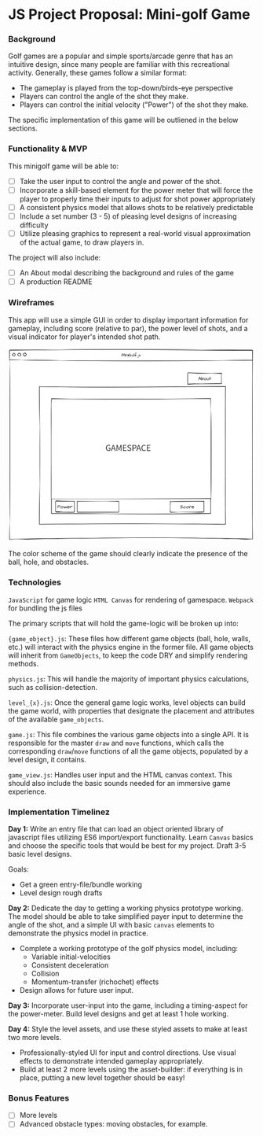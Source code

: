 # JS Project Proposal: Mini-golf Game

### Background

Golf games are a popular and simple sports/arcade genre that has an intuitive design, since many people are familiar with this recreational activity. Generally, these games follow a similar format:
* The gameplay is played from the top-down/birds-eye perspective
* Players can control the angle of the shot they make.
* Players can control the initial velocity ("Power") of the shot they make.

The specific implementation of this game will be outliened in the below sections.

### Functionality & MVP
This minigolf game will be able to:
- [ ] Take the user input to control the angle and power of the shot.
- [ ] Incorporate a skill-based element for the power meter that will force the player to properly time their inputs to adjust for shot power appropriately
- [ ] A consistent physics model that allows shots to be relatively predictable
- [ ] Include a set number (3 - 5) of pleasing level designs of increasing difficulty
- [ ] Utilize pleasing graphics to represent a real-world visual approximation of the actual game, to draw players in.

The project will also include:
- [ ] An About modal describing the background and rules of the game
- [ ] A production README

### Wireframes

This app will use a simple GUI in order to display important information for gameplay, including score (relative to par), the power level of shots, and a visual indicator for player's intended shot path.

![Wireframe](https://raw.githubusercontent.com/etgrieco/minigolf-js/master/docs/images/wireframe.png)

The color scheme of the game should clearly indicate the presence of the ball, hole, and obstacles.

### Technologies
`JavaScript` for game logic
`HTML Canvas` for rendering of gamespace.
`Webpack` for bundling the js files

The primary scripts that will hold the game-logic will be broken up into: 

`{game_object}.js`: These files how different game objects (ball, hole, walls, etc.) will interact with the physics engine in the former file. All game objects will inherit from `GameObjects`, to keep the code DRY and simplify rendering methods.

`physics.js`: This will handle the majority of important physics calculations, such as collision-detection.

`level_{x}.js`: Once the general game logic works, level objects can build the game world, with properties that designate the placement and attributes of the available `game_objects`.

`game.js`: This file combines the various game objects into a single API. It is responsible for the master `draw` and `move` functions, which calls the corresponding `draw`/`move` functions of all the game objects, populated by a level design, it contains.

`game_view.js`: Handles user input and the HTML canvas context. This should also include the basic sounds needed for an immersive game experience.

### Implementation Timelinez

**Day 1:** Write an entry file that can load an object oriented library of javascript files utilizing ES6 import/export functionality. Learn `Canvas` basics and choose the specific tools that would be best for my project. Draft 3-5 basic level designs.

Goals:
* Get a green entry-file/bundle working
* Level design rough drafts

**Day 2:** Dedicate the day to getting a working physics prototype working. The model should be able to take simplified payer input to determine the angle of the shot, and a simple UI with basic `canvas` elements to demonstrate the physics model in practice.
* Complete a working prototype of the golf physics model, including:
  * Variable initial-velocities
  * Consistent deceleration
  * Collision
  * Momentum-transfer (richochet) effects
* Design allows for future user input.
  
**Day 3:** Incorporate user-input into the game, including a timing-aspect for the power-meter. Build level designs and get at least 1 hole working.

**Day 4:** Style the level assets, and use these styled assets to make at least two more levels.
* Professionally-styled UI for input and control directions. Use visual effects to demonstrate intended gameplay appropriately.
* Build at least 2 more levels using the asset-builder: if everything is in place, putting a new level together should be easy!

### Bonus Features

- [ ] More levels
- [ ] Advanced obstacle types: moving obstacles, for example.
